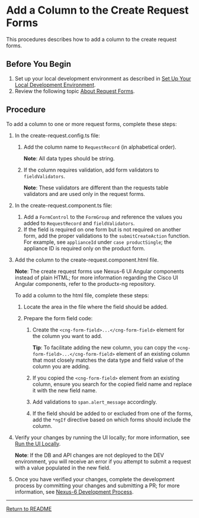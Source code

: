 # Add a Column to the Create Request Forms

This procedures describes how to add a column to the create request forms.

## Before You Begin

1. Set up your local development environment as described in [Set Up Your Local Development Environment](../README.md#set-up-your-local-development-environment).
1. Review the following topic [About Request Forms](./about-request-forms.md).

## Procedure

To add a column to one or more request forms, complete these steps:

1. In the create-request.config.ts file: 
    1. Add the column name to ```RequestRecord``` (in alphabetical order).

        **Note**: All data types should be string.

    1. If the column requires validation, add form validators to ```fieldValidators```.

        **Note**: These validators are different than the requests table validators and are used only in the request forms.

1. In the create-request.component.ts file:
    1. Add a ```FormControl``` to the ```FormGroup``` and reference the values you added to ```RequestRecord``` and ```fieldValidators```.
    1. If the field is required on one form but is not required on another form, add the proper validations to the ```submitCreateAction``` function. For example, see ```applianceId``` under ```case productSingle```; the appliance ID is required only on the product form.

1. Add the column to the create-request.component.html file.

    **Note**: The create request forms use Nexus-6 UI Angular components instead of plain HTML; for more information regarding the Cisco UI Angular components, refer to the productx-ng repository.

    To add a column to the html file, complete these steps:

    1. Locate the area in the file where the field should be added.

    1. Prepare the form field code:
        1. Create the ```<cng-form-field>...</cng-form-field>``` element for the column you want to add.
        
            **Tip**: To facilitate adding the new column, you can copy the ```<cng-form-field>...</cng-form-field>``` element of an existing column that most closely matches the data type and field value of the column you are adding.

        1. If you copied the ```<cng-form-field>``` element from an existing column, ensure you search for the copied field name and replace it with the new field name.
        1. Add validations to ```span.alert_message``` accordingly.
        1. If the field should be added to or excluded from one of the forms, add the ```*ngIf``` directive based on which forms should include the column.

1. Verify your changes by running the UI locally; for more information, see [Run the UI Locally](./install_and_run_the_ui_locally.md#run-the-ui-locally).

    **Note**: If the DB and API changes are not deployed to the DEV environment, you will receive an error if you attempt to submit a request with a value populated in the new field.

1. Once you have verified your changes, complete the development process by committing your changes and submitting a PR; for more information, see [Nexus-6 Development Process](../README.md#productx-development-process).

<hr/>

[Return to README](../README.md)